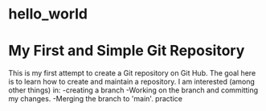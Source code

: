 # hello_world
# My First and Simple Git Repository
This is my first attempt to create a Git repository on Git Hub.
The goal here is to learn how to create and maintain a repository. 
I am interested (among other things) in:
-creating a branch
-Working on the branch and committing my changes.
-Merging the branch to 'main'.
practice
